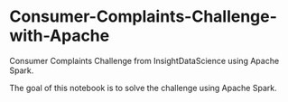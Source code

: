# Consumer-Complaints-Challenge-with-Apache
Consumer Complaints Challenge from InsightDataScience using Apache Spark.

The goal of this notebook is to solve the challenge using Apache Spark.
